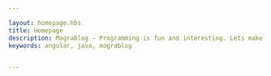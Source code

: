 ```yaml
---

layout: homepage.hbs
title: Homepage
description: Mograblog - Programming is fun and interesting. Lets make it work!
keywords: angular, java, mograblog


---
```



<!-- empty page -->

